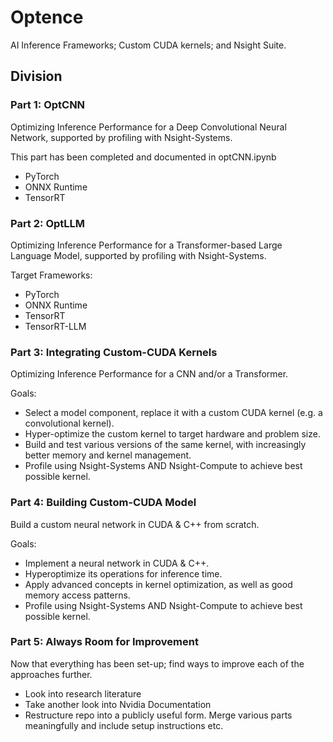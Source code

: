 # Optence
AI Inference Frameworks; Custom CUDA kernels; and Nsight Suite.

## Division

### Part 1: OptCNN

Optimizing Inference Performance for a Deep Convolutional Neural Network, supported by profiling with Nsight-Systems.

This part has been completed and documented in optCNN.ipynb

- PyTorch 
- ONNX Runtime
- TensorRT

### Part 2: OptLLM

Optimizing Inference Performance for a Transformer-based Large Language Model, supported by profiling with Nsight-Systems.

Target Frameworks:
- PyTorch 
- ONNX Runtime
- TensorRT
- TensorRT-LLM

### Part 3: Integrating Custom-CUDA Kernels

Optimizing Inference Performance for a CNN and/or a Transformer.

Goals:
- Select a model component, replace it with a custom CUDA kernel (e.g. a convolutional kernel).
- Hyper-optimize the custom kernel to target hardware and problem size.
- Build and test various versions of the same kernel, with increasingly better memory and kernel management.
- Profile using Nsight-Systems AND Nsight-Compute to achieve best possible kernel.

### Part 4: Building Custom-CUDA Model

Build a custom neural network in CUDA & C++ from scratch. 

Goals:
- Implement a neural network in CUDA & C++.
- Hyperoptimize its operations for inference time.
- Apply advanced concepts in kernel optimization, as well as good memory access patterns.
- Profile using Nsight-Systems AND Nsight-Compute to achieve best possible kernel.

### Part 5: Always Room for Improvement

Now that everything has been set-up; find ways to improve each of the approaches further.

- Look into research literature
- Take another look into Nvidia Documentation
- Restructure repo into a publicly useful form. Merge various parts meaningfully and include setup instructions etc.
